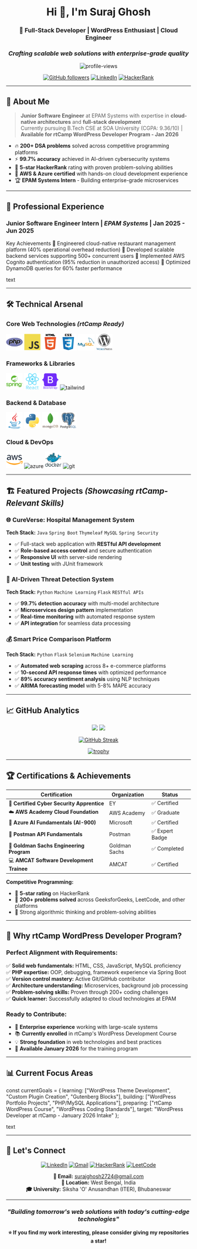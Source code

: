 <div align="center">
  
# Hi 👋, I'm **Suraj Ghosh**

### 🚀 Full-Stack Developer | WordPress Enthusiast | Cloud Engineer
### *Crafting scalable web solutions with enterprise-grade quality*

<img src="https://komarev.com/ghpvc/?username=sg-dcoder&label=Profile%20views&color=0e75b6&style=flat" alt="profile-views" />

[![GitHub followers](https://img.shields.io/github/followers/sg-dcoder?label=Follow&style=social)](https://github.com/sg-dcoder)
[![LinkedIn](https://img.shields.io/badge/-LinkedIn-0077B5?style=flat-square&logo=linkedin&logoColor=white)](https://linkedin.com/in/sg-dcoder)
[![HackerRank](https://img.shields.io/badge/-HackerRank-2EC866?style=flat-square&logo=hackerrank&logoColor=white)](https://www.hackerrank.com/surajghosh2724)

</div>

---

## 🎯 **About Me**

> **Junior Software Engineer** at EPAM Systems with expertise in **cloud-native architectures** and **full-stack development**  
> Currently pursuing B.Tech CSE at SOA University (CGPA: 9.36/10) | **Available for rtCamp WordPress Developer Program - Jan 2026**

- 🔥 **200+ DSA problems** solved across competitive programming platforms
- ⚡ **99.7% accuracy** achieved in AI-driven cybersecurity systems
- 🌟 **5-star HackerRank** rating with proven problem-solving abilities
- 🚀 **AWS & Azure certified** with hands-on cloud development experience
- 🏆 **EPAM Systems Intern** - Building enterprise-grade microservices

---

## 💼 **Professional Experience**

### **Junior Software Engineer Intern** | *EPAM Systems* | Jan 2025 - Jun 2025
Key Achievements
🔹 Engineered cloud-native restaurant management platform (40% operational overhead reduction)
🔹 Developed scalable backend services supporting 500+ concurrent users
🔹 Implemented AWS Cognito authentication (95% reduction in unauthorized access)
🔹 Optimized DynamoDB queries for 60% faster performance

text

---

## 🛠️ **Technical Arsenal**

### **Core Web Technologies** *(rtCamp Ready)*
<p align="left">
<img src="https://raw.githubusercontent.com/devicons/devicon/master/icons/php/php-original.svg" alt="php" width="45" height="45"/>
<img src="https://raw.githubusercontent.com/devicons/devicon/master/icons/javascript/javascript-original.svg" alt="javascript" width="45" height="45"/>
<img src="https://raw.githubusercontent.com/devicons/devicon/master/icons/html5/html5-original-wordmark.svg" alt="html5" width="45" height="45"/>
<img src="https://raw.githubusercontent.com/devicons/devicon/master/icons/css3/css3-original-wordmark.svg" alt="css3" width="45" height="45"/>
<img src="https://raw.githubusercontent.com/devicons/devicon/master/icons/mysql/mysql-original-wordmark.svg" alt="mysql" width="45" height="45"/>
<img src="https://raw.githubusercontent.com/devicons/devicon/master/icons/wordpress/wordpress-original.svg" alt="wordpress" width="45" height="45"/>
</p>

### **Frameworks & Libraries**
<p align="left">
<img src="https://raw.githubusercontent.com/devicons/devicon/master/icons/spring/spring-original-wordmark.svg" alt="spring" width="45" height="45"/>
<img src="https://raw.githubusercontent.com/devicons/devicon/master/icons/react/react-original-wordmark.svg" alt="react" width="45" height="45"/>
<img src="https://raw.githubusercontent.com/devicons/devicon/master/icons/bootstrap/bootstrap-plain-wordmark.svg" alt="bootstrap" width="45" height="45"/>
<img src="https://www.vectorlogo.zone/logos/tailwindcss/tailwindcss-icon.svg" alt="tailwind" width="45" height="45"/>
</p>

### **Backend & Database**
<p align="left">
<img src="https://raw.githubusercontent.com/devicons/devicon/master/icons/java/java-original.svg" alt="java" width="45" height="45"/>
<img src="https://raw.githubusercontent.com/devicons/devicon/master/icons/python/python-original.svg" alt="python" width="45" height="45"/>
<img src="https://raw.githubusercontent.com/devicons/devicon/master/icons/mongodb/mongodb-original-wordmark.svg" alt="mongodb" width="45" height="45"/>
<img src="https://raw.githubusercontent.com/devicons/devicon/master/icons/postgresql/postgresql-original-wordmark.svg" alt="postgresql" width="45" height="45"/>
</p>

### **Cloud & DevOps**
<p align="left">
<img src="https://raw.githubusercontent.com/devicons/devicon/master/icons/amazonwebservices/amazonwebservices-original-wordmark.svg" alt="aws" width="45" height="45"/>
<img src="https://www.vectorlogo.zone/logos/microsoft_azure/microsoft_azure-icon.svg" alt="azure" width="45" height="45"/>
<img src="https://raw.githubusercontent.com/devicons/devicon/master/icons/docker/docker-original-wordmark.svg" alt="docker" width="45" height="45"/>
<img src="https://www.vectorlogo.zone/logos/git-scm/git-scm-icon.svg" alt="git" width="45" height="45"/>
</p>

---

## 🏗️ **Featured Projects** *(Showcasing rtCamp-Relevant Skills)*

### 🌐 **CureVerse: Hospital Management System**
**Tech Stack:** `Java` `Spring Boot` `Thymeleaf` `MySQL` `Spring Security`
- ✅ Full-stack web application with **RESTful API development**
- ✅ **Role-based access control** and secure authentication
- ✅ **Responsive UI** with server-side rendering
- ✅ **Unit testing** with JUnit framework

### 🤖 **AI-Driven Threat Detection System**
**Tech Stack:** `Python` `Machine Learning` `Flask` `RESTful APIs`
- ✅ **99.7% detection accuracy** with multi-model architecture
- ✅ **Microservices design pattern** implementation
- ✅ **Real-time monitoring** with automated response system
- ✅ **API integration** for seamless data processing

### 💰 **Smart Price Comparison Platform**
**Tech Stack:** `Python` `Flask` `Selenium` `Machine Learning`
- ✅ **Automated web scraping** across 8+ e-commerce platforms
- ✅ **10-second API response times** with optimized performance
- ✅ **89% accuracy sentiment analysis** using NLP techniques
- ✅ **ARIMA forecasting model** with 5-8% MAPE accuracy

---

## 📈 **GitHub Analytics**

<div align="center">
  
<img height="180em" src="https://github-readme-stats.vercel.app/api?username=sg-dcoder&show_icons=true&theme=tokyonight&include_all_commits=true&count_private=true"/>
<img height="180em" src="https://github-readme-stats.vercel.app/api/top-langs/?username=sg-dcoder&layout=compact&langs_count=7&theme=tokyonight"/>

</div>

<div align="center">
  
[![GitHub Streak](https://github-readme-streak-stats.herokuapp.com/?user=sg-dcoder&theme=tokyonight)](https://git.io/streak-stats)

[![trophy](https://github-profile-trophy.vercel.app/?username=sg-dcoder&theme=onedark&column=4&margin-w=15&margin-h=15)](https://github.com/ryo-ma/github-profile-trophy)

</div>

---

## 🏆 **Certifications & Achievements**

| **Certification** | **Organization** | **Status** |
|-------------------|------------------|------------|
| 🔐 **Certified Cyber Security Apprentice** | EY | ✅ Certified |
| ☁️ **AWS Academy Cloud Foundation** | AWS Academy | ✅ Graduate |
| 🚀 **Azure AI Fundamentals (AI-900)** | Microsoft | ✅ Certified |
| 📡 **Postman API Fundamentals** | Postman | ✅ Expert Badge |
| 💼 **Goldman Sachs Engineering Program** | Goldman Sachs | ✅ Completed |
| 💻 **AMCAT Software Development Trainee** | AMCAT | ✅ Certified |

**Competitive Programming:**
- 🌟 **5-star rating** on HackerRank
- 🏅 **200+ problems solved** across GeeksforGeeks, LeetCode, and other platforms
- 🎯 Strong algorithmic thinking and problem-solving abilities

---

## 🎯 **Why rtCamp WordPress Developer Program?**

### **Perfect Alignment with Requirements:**
✅ **Solid web fundamentals:** HTML, CSS, JavaScript, MySQL proficiency  
✅ **PHP expertise:** OOP, debugging, framework experience via Spring Boot  
✅ **Version control mastery:** Active Git/GitHub contributor  
✅ **Architecture understanding:** Microservices, background job processing  
✅ **Problem-solving skills:** Proven through 200+ coding challenges  
✅ **Quick learner:** Successfully adapted to cloud technologies at EPAM  

### **Ready to Contribute:**
- 🔧 **Enterprise experience** working with large-scale systems
- 📚 **Currently enrolled** in rtCamp's WordPress Development Course
- 💡 **Strong foundation** in web technologies and best practices
- 🚀 **Available January 2026** for the training program

---

## 📊 **Current Focus Areas**

const currentGoals = {
learning: ["WordPress Theme Development", "Custom Plugin Creation", "Gutenberg Blocks"],
building: ["WordPress Portfolio Projects", "PHP/MySQL Applications"],
preparing: ["rtCamp WordPress Course", "WordPress Coding Standards"],
target: "WordPress Developer at rtCamp - January 2026 Intake"
};

text

---

## 🤝 **Let's Connect**

<div align="center">

[![LinkedIn](https://img.shields.io/badge/LinkedIn-0077B5?style=for-the-badge&logo=linkedin&logoColor=white)](https://linkedin.com/in/sg-dcoder)
[![Gmail](https://img.shields.io/badge/Gmail-D14836?style=for-the-badge&logo=gmail&logoColor=white)](mailto:surajghosh2724@gmail.com)
[![HackerRank](https://img.shields.io/badge/-Hackerrank-2EC866?style=for-the-badge&logo=HackerRank&logoColor=white)](https://www.hackerrank.com/surajghosh2724)
[![LeetCode](https://img.shields.io/badge/LeetCode-000000?style=for-the-badge&logo=LeetCode&logoColor=#d16c06)](https://www.leetcode.com/sg_dcoder)

**📧 Email:** surajghosh2724@gmail.com  
**📍 Location:** West Bengal, India  
**🎓 University:** Siksha 'O' Anusandhan (ITER), Bhubaneswar

</div>

---

<div align="center">

### *"Building tomorrow's web solutions with today's cutting-edge technologies"*

**⭐ If you find my work interesting, please consider giving my repositories a star!**

</div>
